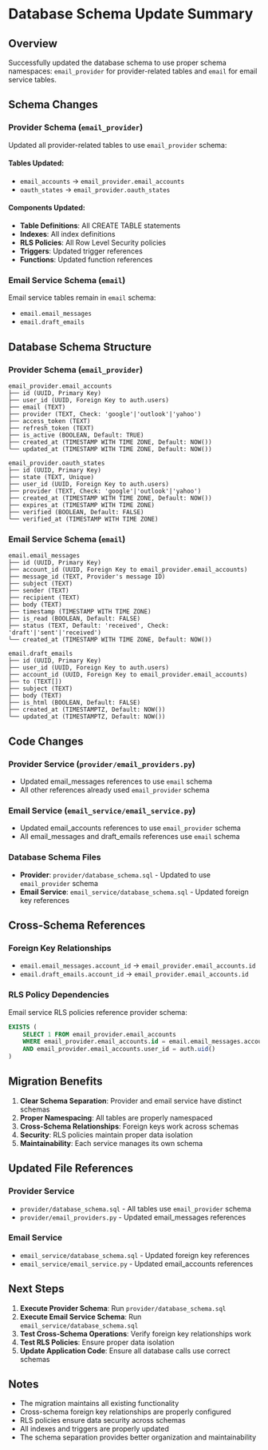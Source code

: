 # Database Schema Update Summary

## Overview
Successfully updated the database schema to use proper schema namespaces: `email_provider` for provider-related tables and `email` for email service tables.

## Schema Changes

### Provider Schema (`email_provider`)
Updated all provider-related tables to use `email_provider` schema:

#### Tables Updated:
- `email_accounts` → `email_provider.email_accounts`
- `oauth_states` → `email_provider.oauth_states`

#### Components Updated:
- **Table Definitions**: All CREATE TABLE statements
- **Indexes**: All index definitions
- **RLS Policies**: All Row Level Security policies
- **Triggers**: Updated trigger references
- **Functions**: Updated function references

### Email Service Schema (`email`)
Email service tables remain in `email` schema:
- `email.email_messages`
- `email.draft_emails`

## Database Schema Structure

### Provider Schema (`email_provider`)
```
email_provider.email_accounts
├── id (UUID, Primary Key)
├── user_id (UUID, Foreign Key to auth.users)
├── email (TEXT)
├── provider (TEXT, Check: 'google'|'outlook'|'yahoo')
├── access_token (TEXT)
├── refresh_token (TEXT)
├── is_active (BOOLEAN, Default: TRUE)
├── created_at (TIMESTAMP WITH TIME ZONE, Default: NOW())
└── updated_at (TIMESTAMP WITH TIME ZONE, Default: NOW())

email_provider.oauth_states
├── id (UUID, Primary Key)
├── state (TEXT, Unique)
├── user_id (UUID, Foreign Key to auth.users)
├── provider (TEXT, Check: 'google'|'outlook'|'yahoo')
├── created_at (TIMESTAMP WITH TIME ZONE, Default: NOW())
├── expires_at (TIMESTAMP WITH TIME ZONE)
├── verified (BOOLEAN, Default: FALSE)
└── verified_at (TIMESTAMP WITH TIME ZONE)
```

### Email Service Schema (`email`)
```
email.email_messages
├── id (UUID, Primary Key)
├── account_id (UUID, Foreign Key to email_provider.email_accounts)
├── message_id (TEXT, Provider's message ID)
├── subject (TEXT)
├── sender (TEXT)
├── recipient (TEXT)
├── body (TEXT)
├── timestamp (TIMESTAMP WITH TIME ZONE)
├── is_read (BOOLEAN, Default: FALSE)
├── status (TEXT, Default: 'received', Check: 'draft'|'sent'|'received')
└── created_at (TIMESTAMP WITH TIME ZONE, Default: NOW())

email.draft_emails
├── id (UUID, Primary Key)
├── user_id (UUID, Foreign Key to auth.users)
├── account_id (UUID, Foreign Key to email_provider.email_accounts)
├── to (TEXT[])
├── subject (TEXT)
├── body (TEXT)
├── is_html (BOOLEAN, Default: FALSE)
├── created_at (TIMESTAMPTZ, Default: NOW())
└── updated_at (TIMESTAMPTZ, Default: NOW())
```

## Code Changes

### Provider Service (`provider/email_providers.py`)
- Updated email_messages references to use `email` schema
- All other references already used `email_provider` schema

### Email Service (`email_service/email_service.py`)
- Updated email_accounts references to use `email_provider` schema
- All email_messages and draft_emails references use `email` schema

### Database Schema Files
- **Provider**: `provider/database_schema.sql` - Updated to use `email_provider` schema
- **Email Service**: `email_service/database_schema.sql` - Updated foreign key references

## Cross-Schema References

### Foreign Key Relationships
- `email.email_messages.account_id` → `email_provider.email_accounts.id`
- `email.draft_emails.account_id` → `email_provider.email_accounts.id`

### RLS Policy Dependencies
Email service RLS policies reference provider schema:
```sql
EXISTS (
    SELECT 1 FROM email_provider.email_accounts 
    WHERE email_provider.email_accounts.id = email.email_messages.account_id 
    AND email_provider.email_accounts.user_id = auth.uid()
)
```

## Migration Benefits

1. **Clear Schema Separation**: Provider and email service have distinct schemas
2. **Proper Namespacing**: All tables are properly namespaced
3. **Cross-Schema Relationships**: Foreign keys work across schemas
4. **Security**: RLS policies maintain proper data isolation
5. **Maintainability**: Each service manages its own schema

## Updated File References

### Provider Service
- `provider/database_schema.sql` - All tables use `email_provider` schema
- `provider/email_providers.py` - Updated email_messages references

### Email Service
- `email_service/database_schema.sql` - Updated foreign key references
- `email_service/email_service.py` - Updated email_accounts references

## Next Steps

1. **Execute Provider Schema**: Run `provider/database_schema.sql`
2. **Execute Email Service Schema**: Run `email_service/database_schema.sql`
3. **Test Cross-Schema Operations**: Verify foreign key relationships work
4. **Test RLS Policies**: Ensure proper data isolation
5. **Update Application Code**: Ensure all database calls use correct schemas

## Notes

- The migration maintains all existing functionality
- Cross-schema foreign key relationships are properly configured
- RLS policies ensure data security across schemas
- All indexes and triggers are properly updated
- The schema separation provides better organization and maintainability
